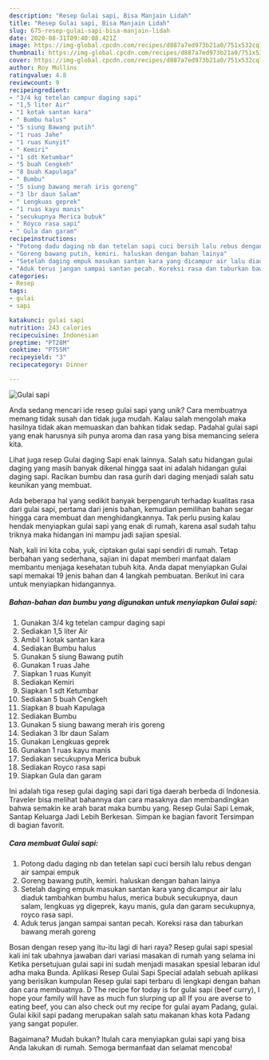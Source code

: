 ```yaml
---
description: "Resep Gulai sapi, Bisa Manjain Lidah"
title: "Resep Gulai sapi, Bisa Manjain Lidah"
slug: 675-resep-gulai-sapi-bisa-manjain-lidah
date: 2020-08-31T09:40:08.421Z
image: https://img-global.cpcdn.com/recipes/d887a7ed973b21a0/751x532cq70/gulai-sapi-foto-resep-utama.jpg
thumbnail: https://img-global.cpcdn.com/recipes/d887a7ed973b21a0/751x532cq70/gulai-sapi-foto-resep-utama.jpg
cover: https://img-global.cpcdn.com/recipes/d887a7ed973b21a0/751x532cq70/gulai-sapi-foto-resep-utama.jpg
author: Roy Mullins
ratingvalue: 4.8
reviewcount: 9
recipeingredient:
- "3/4 kg tetelan campur daging sapi"
- "1,5 liter Air"
- "1 kotak santan kara"
- " Bumbu halus"
- "5 siung Bawang putih"
- "1 ruas Jahe"
- "1 ruas Kunyit"
- " Kemiri"
- "1 sdt Ketumbar"
- "5 buah Cengkeh"
- "8 buah Kapulaga"
- " Bumbu"
- "5 siung bawang merah iris goreng"
- "3 lbr daun Salam"
- " Lengkuas geprek"
- "1 ruas kayu manis"
- "secukupnya Merica bubuk"
- " Royco rasa sapi"
- " Gula dan garam"
recipeinstructions:
- "Potong dadu daging nb dan tetelan sapi cuci bersih lalu rebus dengan air sampai empuk"
- "Goreng bawang putih, kemiri. haluskan dengan bahan lainya"
- "Setelah daging empuk masukan santan kara yang dicampur air lalu diaduk tambahkan bumbu halus, merica bubuk secukupnya, daun salam, lengkuas yg digeprek, kayu manis, gula dan garam secukupnya, royco rasa sapi."
- "Aduk terus jangan sampai santan pecah. Koreksi rasa dan taburkan bawang merah goreng"
categories:
- Resep
tags:
- gulai
- sapi

katakunci: gulai sapi 
nutrition: 243 calories
recipecuisine: Indonesian
preptime: "PT28M"
cooktime: "PT55M"
recipeyield: "3"
recipecategory: Dinner

---
```



![Gulai sapi](https://img-global.cpcdn.com/recipes/d887a7ed973b21a0/751x532cq70/gulai-sapi-foto-resep-utama.jpg)

Anda sedang mencari ide resep gulai sapi yang unik? Cara membuatnya memang tidak susah dan tidak juga mudah. Kalau salah mengolah maka hasilnya tidak akan memuaskan dan bahkan tidak sedap. Padahal gulai sapi yang enak harusnya sih punya aroma dan rasa yang bisa memancing selera kita.

Lihat juga resep Gulai daging Sapi enak lainnya. Salah satu hidangan gulai daging yang masih banyak dikenal hingga saat ini adalah hidangan gulai daging sapi. Racikan bumbu dan rasa gurih dari daging menjadi salah satu keunikan yang membuat.

Ada beberapa hal yang sedikit banyak berpengaruh terhadap kualitas rasa dari gulai sapi, pertama dari jenis bahan, kemudian pemilihan bahan segar hingga cara membuat dan menghidangkannya. Tak perlu pusing kalau hendak menyiapkan gulai sapi yang enak di rumah, karena asal sudah tahu triknya maka hidangan ini mampu jadi sajian spesial.


Nah, kali ini kita coba, yuk, ciptakan gulai sapi sendiri di rumah. Tetap berbahan yang sederhana, sajian ini dapat memberi manfaat dalam membantu menjaga kesehatan tubuh kita. Anda dapat menyiapkan Gulai sapi memakai 19 jenis bahan dan 4 langkah pembuatan. Berikut ini cara untuk menyiapkan hidangannya.

<!--inarticleads1-->

##### Bahan-bahan dan bumbu yang digunakan untuk menyiapkan Gulai sapi:

1. Gunakan 3/4 kg tetelan campur daging sapi
1. Sediakan 1,5 liter Air
1. Ambil 1 kotak santan kara
1. Sediakan  Bumbu halus
1. Gunakan 5 siung Bawang putih
1. Gunakan 1 ruas Jahe
1. Siapkan 1 ruas Kunyit
1. Sediakan  Kemiri
1. Siapkan 1 sdt Ketumbar
1. Sediakan 5 buah Cengkeh
1. Siapkan 8 buah Kapulaga
1. Sediakan  Bumbu
1. Gunakan 5 siung bawang merah iris goreng
1. Sediakan 3 lbr daun Salam
1. Gunakan  Lengkuas geprek
1. Gunakan 1 ruas kayu manis
1. Sediakan secukupnya Merica bubuk
1. Sediakan  Royco rasa sapi
1. Siapkan  Gula dan garam


Ini adalah tiga resep gulai daging sapi dari tiga daerah berbeda di Indonesia. Traveler bisa melihat bahannya dan cara masaknya dan membandingkan bahwa semakin ke arah barat maka bumbu yang. Resep Gulai Sapi Lemak, Santap Keluarga Jadi Lebih Berkesan. Simpan ke bagian favorit Tersimpan di bagian favorit. 

<!--inarticleads2-->

##### Cara membuat Gulai sapi:

1. Potong dadu daging nb dan tetelan sapi cuci bersih lalu rebus dengan air sampai empuk
1. Goreng bawang putih, kemiri. haluskan dengan bahan lainya
1. Setelah daging empuk masukan santan kara yang dicampur air lalu diaduk tambahkan bumbu halus, merica bubuk secukupnya, daun salam, lengkuas yg digeprek, kayu manis, gula dan garam secukupnya, royco rasa sapi.
1. Aduk terus jangan sampai santan pecah. Koreksi rasa dan taburkan bawang merah goreng


Bosan dengan resep yang itu-itu lagi di hari raya? Resep gulai sapi spesial kali ini tak ubahnya jawaban dari variasi masakan di rumah yang selama ini Ketika persetujuan gulai sapi ini sudah menjadi masakan spesial lebaran idul adha maka Bunda. Aplikasi Resep Gulai Sapi Special adalah sebuah aplikasi yang berisikan kumpulan Resep gulai sapi terbaru di lengkapi dengan bahan dan cara membuatnya. D The recipe for today is for gulai sapi (beef curry), I hope your family will have as much fun slurping up all If you are averse to eating beef, you can also check out my recipe for gulai ayam Padang, gulai. Gulai kikil sapi padang merupakan salah satu makanan khas kota Padang yang sangat populer. 

Bagaimana? Mudah bukan? Itulah cara menyiapkan gulai sapi yang bisa Anda lakukan di rumah. Semoga bermanfaat dan selamat mencoba!
